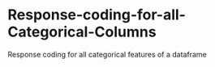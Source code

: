 # Response-coding-for-all-Categorical-Columns
Response coding for all categorical features of a dataframe 
